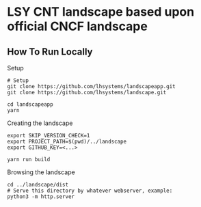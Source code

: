 # LSY CNT landscape based upon official CNCF landscape

## How To Run Locally

Setup
```
# Setup
git clone https://github.com/lhsystems/landscapeapp.git
git clone https://github.com/lhsystems/landscape.git

cd landscapeapp
yarn
```

Creating the landscape
```
export SKIP_VERSION_CHECK=1
export PROJECT_PATH=$(pwd)/../landscape
export GITHUB_KEY=<...>

yarn run build
```

Browsing the landscape
```
cd ../landscape/dist
# Serve this directory by whatever webserver, example:
python3 -m http.server
```


